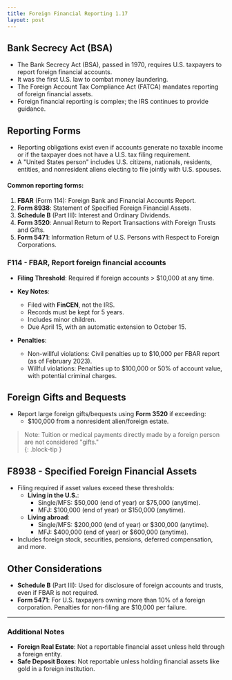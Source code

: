 ```yaml
---
title: Foreign Financial Reporting 1.17
layout: post
---
```


## Bank Secrecy Act (BSA)
- The Bank Secrecy Act (BSA), passed in 1970, requires U.S. taxpayers to report foreign financial accounts.
- It was the first U.S. law to combat money laundering.
- The Foreign Account Tax Compliance Act (FATCA) mandates reporting of foreign financial assets.
- Foreign financial reporting is complex; the IRS continues to provide guidance.

## Reporting Forms
- Reporting obligations exist even if accounts generate no taxable income or if the taxpayer does not have a U.S. tax filing requirement.
- A "United States person" includes U.S. citizens, nationals, residents, entities, and nonresident aliens electing to file jointly with U.S. spouses.  

#### Common reporting forms:
1. **FBAR** (Form 114): Foreign Bank and Financial Accounts Report.
2. **Form 8938**: Statement of Specified Foreign Financial Assets.
3. **Schedule B** (Part III): Interest and Ordinary Dividends.
4. **Form 3520**: Annual Return to Report Transactions with Foreign Trusts and Gifts.
5. **Form 5471**: Information Return of U.S. Persons with Respect to Foreign Corporations.

### F114 - FBAR, Report foreign financial accounts
- **Filing Threshold**: Required if foreign accounts > $10,000 at any time.
- **Key Notes**:
  - Filed with **FinCEN**, not the IRS.
  - Records must be kept for 5 years.
  - Includes minor children.
  - Due April 15, with an automatic extension to October 15.

- **Penalties**:
  - Non-willful violations: Civil penalties up to $10,000 per FBAR report (as of February 2023).
  - Willful violations: Penalties up to $100,000 or 50% of account value, with potential criminal charges.

## Foreign Gifts and Bequests
- Report large foreign gifts/bequests using **Form 3520** if exceeding:
  - $100,000 from a nonresident alien/foreign estate.

> Note: Tuition or medical payments directly made by a foreign person are not considered "gifts."  
{: .block-tip }

## F8938 - Specified Foreign Financial Assets
- Filing required if asset values exceed these thresholds:
  - **Living in the U.S.**:
    - Single/MFS: \$50,000 (end of year) or $75,000 (anytime).
    - MFJ: \$100,000 (end of year) or $150,000 (anytime).
  - **Living abroad**:
    - Single/MFS: \$200,000 (end of year) or $300,000 (anytime).
    - MFJ: \$400,000 (end of year) or $600,000 (anytime).
- Includes foreign stock, securities, pensions, deferred compensation, and more.

## Other Considerations
- **Schedule B** (Part III): Used for disclosure of foreign accounts and trusts, even if FBAR is not required.
- **Form 5471**: For U.S. taxpayers owning more than 10% of a foreign corporation. Penalties for non-filing are $10,000 per failure.

---

### Additional Notes
- **Foreign Real Estate**: Not a reportable financial asset unless held through a foreign entity.
- **Safe Deposit Boxes**: Not reportable unless holding financial assets like gold in a foreign institution.
